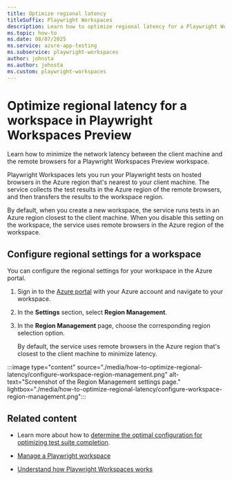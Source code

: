 ```yaml
---
title: Optimize regional latency
titleSuffix: Playwright Workspaces
description: Learn how to optimize regional latency for a Playwright Workspaces Preview workspace. Choose to run tests on remote browsers in an Azure region nearest to you, or in a fixed region.
ms.topic: how-to
ms.date: 08/07/2025
ms.service: azure-app-testing
ms.subservice: playwright-workspaces
author: johnsta
ms.author: johnsta
ms.custom: playwright-workspaces
---
```


# Optimize regional latency for a workspace in Playwright Workspaces Preview

Learn how to minimize the network latency between the client machine and the remote browsers for a Playwright Workspaces Preview workspace.

Playwright Workspaces lets you run your Playwright tests on hosted browsers in the Azure region that's nearest to your client machine. The service collects the test results in the Azure region of the remote browsers, and then transfers the results to the workspace region.

By default, when you create a new workspace, the service runs tests in an Azure region closest to the client machine. When you disable this setting on the workspace, the service uses remote browsers in the Azure region of the workspace.

## Configure regional settings for a workspace

You can configure the regional settings for your workspace in the Azure portal.

1. Sign in to the [Azure portal](https://portal.azure.com) with your Azure account and navigate to your workspace.

1. In the **Settings** section, select **Region Management**.

1. In the **Region Management** page, choose the corresponding region selection option.

    By default, the service uses remote browsers in the Azure region that's closest to the client machine to minimize latency.

:::image type="content" source="./media/how-to-optimize-regional-latency/configure-workspace-region-management.png" alt-text="Screenshot of the Region Management settings page." lightbox="./media/how-to-optimize-regional-latency/configure-workspace-region-management.png":::

## Related content

- Learn more about how to [determine the optimal configuration for optimizing test suite completion](./concept-determine-optimal-configuration.md).

- [Manage a Playwright workspace](./how-to-manage-playwright-workspace.md)

- [Understand how Playwright Workspaces works](./overview-what-is-microsoft-playwright-workspaces.md#how-it-works)
